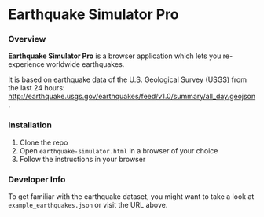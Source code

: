 # Earthquake Simulator Pro

### Overview

**Earthquake Simulator Pro** is a browser application which lets you re-experience worldwide earthquakes.

It is based on earthquake data of the U.S. Geological Survey (USGS) from the last 24 hours: http://earthquake.usgs.gov/earthquakes/feed/v1.0/summary/all_day.geojson.



### Installation

1. Clone the repo
1. Open `earthquake-simulator.html` in a browser of your choice
1. Follow the instructions in your browser



### Developer Info

To get familiar with the earthquake dataset, you might want to take a look at `example_earthquakes.json` or visit the URL above.
